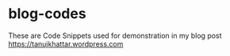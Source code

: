 # blog-codes
These are Code Snippets used for demonstration in my blog post https://tanujkhattar.wordpress.com 
